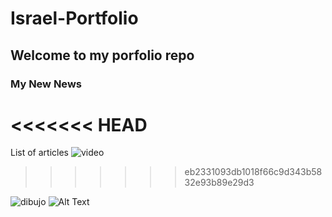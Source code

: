 # Israel-Portfolio

## Welcome to my porfolio repo

### My New News
<<<<<<< HEAD
=======
List of articles
![video]("https://github.com/israman30/Israel-Portfolio/README.md/img/iDibujo.mov")
>>>>>>> eb2331093db1018f66c9d343b5832e93b89e29d3

![dibujo](https://github.com/israman30/Israel-Portfolio/img/iDibujo.gif)
![Alt Text](img/iDibujo.gif)